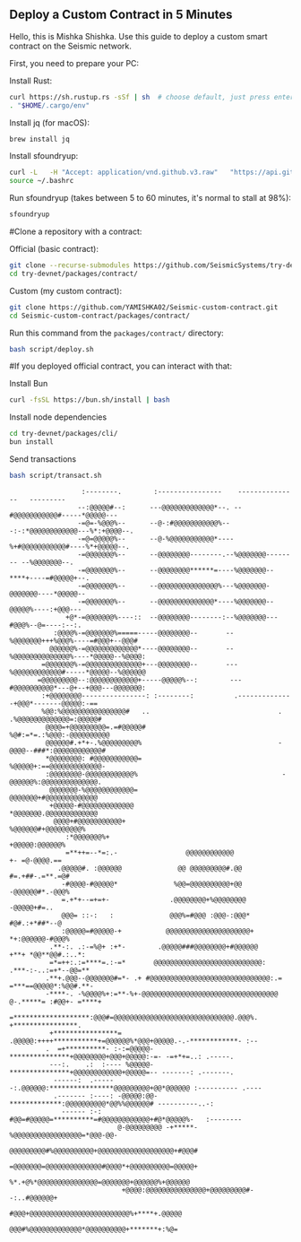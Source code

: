 ## Deploy a Custom Contract in 5 Minutes

Hello, this is Mishka Shishka. Use this guide to deploy a custom smart contract on the Seismic network.

First, you need to prepare your PC:

Install Rust:  
```bash
curl https://sh.rustup.rs -sSf | sh  # choose default, just press enter
. "$HOME/.cargo/env"
```

Install jq (for macOS):  
```bash
brew install jq
```

Install sfoundryup:  
```bash
curl -L   -H "Accept: application/vnd.github.v3.raw"   "https://api.github.com/repos/SeismicSystems/seismic-foundry/contents/sfoundryup/install?ref=seismic" | bash
source ~/.bashrc
```

Run sfoundryup (takes between 5 to 60 minutes, it's normal to stall at 98%):  
```bash
sfoundryup
```

#Clone a repository with a contract:  

Official (basic contract):  
```bash
git clone --recurse-submodules https://github.com/SeismicSystems/try-devnet.git
cd try-devnet/packages/contract/
```

Custom (my custom contract):  
```bash
git clone https://github.com/YAMISHKA02/Seismic-custom-contract.git
cd Seismic-custom-contract/packages/contract/
```

Run this command from the `packages/contract/` directory:  
```bash
bash script/deploy.sh
```


#If you deployed official contract, you can interact with that:

Install Bun
```bash
curl -fsSL https://bun.sh/install | bash
```
Install node dependencies
```bash
cd try-devnet/packages/cli/
bun install
```
Send transactions
```bash
bash script/transact.sh
```

                                                                                                            
                      :--------.        :----------------    ---------------   ---------                    
                     --:@@@@@#--:      ---@@@@@@@@@@@@@*--. --#@@@@@@@@@@@#-----*@@@@@---                   
                     -=@=-%@@@%--      --@-:#@@@@@@@@@@@%---:-:*@@@@@@@@@@@@---%*:+@@@@--.                  
                     -=@=@@@@@%--      --@-%@@@@@@@@@@@*----%+#@@@@@@@@@@@#----%*+@@@@@--.                  
                     -=@@@@@@@%--      --@@@@@@@@--------.--%@@@@@@@-------- --%@@@@@@@--.                  
                     -=@@@@@@@%--      --@@@@@@@@******=----%@@@@@@@--****+----=#@@@@@+--.                  
                     -=@@@@@@@%--      --@@@@@@@@@@@@@@@%---%@@@@@@@-@@@@@@@----*@@@@@--                    
                     -=@@@@@@@%--      --@@@@@@@@@@@@@@*----%@@@@@@@--@@@@@%----:+@@@---                    
                  +@*-=@@@@@@@%----::  --@@@@@@@@--------:--%@@@@@@@---#@@@%--@=----:--:.                   
               :@@@@%-=@@@@@@@%=====-----@@@@@@@@--       --%@@@@@@@+++%@@@%----=#@@@+--@@@#                
              @@@@@@%-=@@@@@@@@@@@@@*----@@@@@@@@--       --%@@@@@@@@@@@@@@%----*@@@@@--%@@@@:              
            =@@@@@@@%-=@@@@@@@@@@@@@@+---@@@@@@@@--       ---%@@@@@@@@@@@@#-----*@@@@@--%@@@@@@             
           =@@@@@@@@@--:@@@@@@@@@@@@+-----@@@@@%--:        ---#@@@@@@@@@@*---@+--+@@@---@@@@@@@:            
            :+@@@@@@@@----------------: :--------:          .--------------+@@@*-------@@@@@:-==            
            %@@:%@@@@@@@@@@@@@@@@#   ..                                . .%@@@@@@@@@@@@@=:@@@@@#            
             @@@@=+@@@@@@@@@=.=#@@@@@#                                 %@#:=*=.:%@@@:-@@@@@@@@@@            
             @@@@@@#.+*+-.%@@@@@@@@@%                                  -@@@@--###*:@@@@@@@@@@@@#            
             *@@@@@@@@: #@@@@@@@@@@@=                                   %@@@@@+:==@@@@@@@@@@@@@-            
             :@@@@@@@@-@@@@@@@@@@@@%                                    -@@@@@@%:@@@@@@@@@@@@@@.            
              @@@@@@@-%@@@@@@@@@@@@=                                     @@@@@@@+#@@@@@@@@@@@@@             
              +@@@@@-#@@@@@@@@@@@@@                                      *@@@@@@@.@@@@@@@@@@@@@             
               @@@@+#@@@@@@@@@@@+                                         %@@@@@@#+@@@@@@@@@%               
                  :*@@@@@@@%+                                               +@@@@@:@@@@@@%                  
                  =**++=--*=:.-                 @@@@@@@@@@@@                 +- =@-@@@@.==                  
                .@@@@@#. :@@@@@@              @@ @@@@@@@@@#.@@              #=.+##-.=**.=@#                 
                 -#@@@@-#@@@@@*              %@@=@@@@@@@@@@+@@              -@@@@@@#*.-@@@%                 
                 =.+*+--=+=+-               .@@@@@@@@+%@@@@@@@@                -@@@@@+#=..                  
                 @@@= ::-:   :              @@@%=#@@@ :@@@-:@@@*              #@#.:+*##*--@                 
                 :@@@@@=#@@@@@-+           @@@@@@@@@@@@@@@@@@@@@+           *+:@@@@@@-#@@@%                 
              .**-:. .:-=%@+ :+*-        .@@@@@###@@@@@@@@+#@@@@@@         +**+ *@@**@@#.:..*:              
              =*=++:.:=****=.:-=*       @@@@@@@@@@@@@@@@@@@@@@@@@@@:      .***-:-..:=+*--@@=**              
             .**+.@@@--@@@@@@@#=*- .+ #@@@@@@@@@@@@@@@@@@@@@@@@@@@@@@:.=  =***==@@@@@*:%@@#.**-             
             -****-. -%@@@@%+:=**-%+-@@@@@@@@@@@@@@@@@@@@@@@@@@@@@@@@@@ @-.*****= :#@@+- =****+             
             =*******************:@@@#=@@@@@@@@@@@@@@@@@@@@@@@@@@@@@@.@@@%. +****************.              
              +****************= .@@@@@:++++***********+=@@@@@@%*@@@+@@@@@.-.-************- :--             
             .  =+**********- :-:=@@@@@-***************+@@@@@@@@+@@@+@@@@@:-=- -=+*+=..: .-----.            
              ---:.    .:  :---- %@@@@@-***************+@@@@@@@@@@@@+@@@@@=-- -------: .-------.            
               ------:  .------:.@@@@@@:****************@@@@@@@@@+@@*@@@@@@ :---------- .----               
               .------- :----: -@@@@@:@@-*************:@@@@@@@@@@*@@%%@@@@@@# ----------..-:                
                 ------ :-:    #@@=#@@@@@=**********=#@@@@@@@@@@@@+#@*@@@@@%-   :--------                   
                               @-@@@@@@@@@ -+*****-%@@@@@@@@@@@@@@@@@=*@@@-@@-                              
                               @@@@@@@@@#%@@@@@@@@@@+@@@@@@@@@@@@@@@@@@@+#@@@#                              
                               =@@@@@@@=@@@@@@@@@@@@@@#@@@@*+@@@@@@@@@@=@@@@@+                              
                                %*.+@%*@@@@@@@@@@@@@@@=@@@@@@@+@@@@@@%+@@@@@@                               
                                +@@@@:@@@@@@@@@@@@@@@+@@@@@@@@@#--:..#@@@@@@+                               
                                 #@@@+@@@@@@@@@@@@@@@@@@@@@@@@@%+****+.@@@@@                                
                                  @@@#%@@@@@@@@@@@@@*@@@@@@@@@@+*******+:%@=                                
                                                                                                            
                                                                                                            
                                                                                                            
